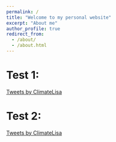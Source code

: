 ```yaml
---
permalink: /
title: "Welcome to my personal website"
excerpt: "About me"
author_profile: true
redirect_from:
  - /about/
  - /about.html
---
```


# Test 1:

<a class="twitter-timeline" data-lang="en" data-theme="dark" href="https://twitter.com/ClimateLisa?ref_src=twsrc%5Etfw">Tweets by ClimateLisa</a> <script async src="https://platform.twitter.com/widgets.js" charset="utf-8"></script>

# Test 2:

<a class="twitter-timeline" data-lang="en" data-theme="light" href="https://twitter.com/ClimateLisa?ref_src=twsrc%5Etfw">Tweets by ClimateLisa</a> <script async src="https://platform.twitter.com/widgets.js" charset="utf-8"></script>
